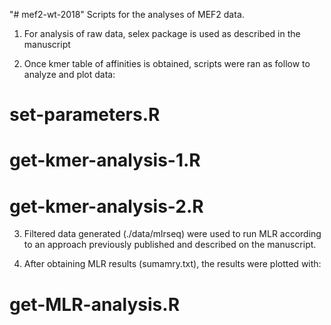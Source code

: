 "# mef2-wt-2018" 
Scripts for the analyses of MEF2 data.

1) For analysis of raw data, selex package is used as described in the manuscript

2) Once kmer table of affinities is obtained, scripts were ran as follow to analyze and plot data:

# set-parameters.R

# get-kmer-analysis-1.R

# get-kmer-analysis-2.R

3) Filtered data generated (./data/mlrseq) were used to run MLR according to an approach previously published and described on the manuscript. 

4) After obtaining MLR results (sumamry.txt), the results were plotted with:

# get-MLR-analysis.R

